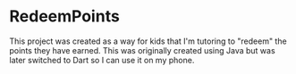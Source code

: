 # RedeemPoints
This project was created as a way for kids that I'm tutoring to "redeem" the points they have earned. This was originally created using Java but was later switched to Dart so I can use it on my phone.
